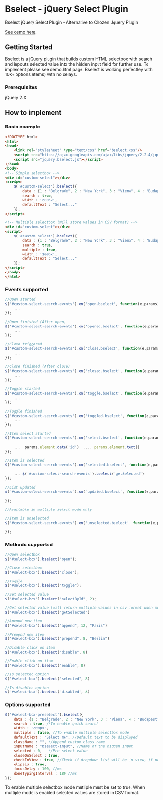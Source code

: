 # Bselect - jQuery Select Plugin

Bselect jQuery Select Plugin - Alternative to Chozen Jquery Plugin

[See demo here](http://labs.brid.tv/bselect/demo.html).

## Getting Started

Bselect is a jQuery plugin that builds custom HTML selectbox with search and inpouts selected value into the hidden input field for further use. To implement please see demo.html page. Bselect is working perfectley with 10k+ options (items) with no delays.

### Prerequisites

jQuery 2.X


## How to implement


### Basic example

```html
<!DOCTYPE html>
<html>
<head>
    <link rel="stylesheet" type="text/css" href="bselect.css"/>
	<script src="https://ajax.googleapis.com/ajax/libs/jquery/2.2.4/jquery.min.js"></script>
	<script src="jquery.bselect.js"></script>
</head>
<body>
<!-- Simple selectbox -->
<div id="custom-select"></div>
<script>
	$('#custom-select').bselect({
		data : {1 : "Belgrade", 2 : "New York", 3 : "Viena", 4 : "Budapest"}, 
		search : true, 
		width : '200px',
		defaultText : "Select..."
	});
</script>

<!-- Multiple selectbox (Will store values in CSV format) -->
<div id="custom-select"></div>
<script>
	$('#custom-select').bselect({
		data : {1 : "Belgrade", 2 : "New York", 3 : "Viena", 4 : "Budapest"}, 
		search : true, 
		multiple : true, 
		width : '200px',
		defaultText : "Select..."
	});
</script>
</body>
</html>
```

### Events supported

```javascript
//Open started
$('#custom-select-search-events').on('open.bselect', function(e,params){
	...
});

//Open finished (After open)
$('#custom-select-search-events').on('opened.bselect', function(e,params){
	...
});

//Close triggered
$('#custom-select-search-events').on('close.bselect', function(e,params){
	...
});

//Close finished (After close)
$('#custom-select-search-events').on('closed.bselect', function(e,params){
	...
});

//Toggle started
$('#custom-select-search-events').on('toggle.bselect', function(e,params){
	...
});

//Toggle finished
$('#custom-select-search-events').on('toggled.bselect', function(e,params){
	...
});

//Item select started
$('#custom-select-search-events').on('select.bselect', function(e,params){
	
	...  params.element.data('id')  .... params.element.text()
});

//Item is selected
$('#custom-select-search-events').on('selected.bselect', function(e,params){
	
	... $('#custom-select-search-events').bselect("getSelected")
});

//List updated
$('#custom-select-search-events').on('updated.bselect', function(e,params){
	
});

//Available in multiple select mode only

//Item is unselected
$('#custom-select-search-events').on('unselected.bselect', function(e,params){
	
});
```

### Methods supported

```javascript
//Open selectbox
$('#select-box').bselect("open");

//Close selectbox
$('#select-box').bselect("close");

//Toggle
$('#select-box').bselect("toggle");

//Set selected value
$('#select-box').bselect("selectById", 2);

//Get selected value (will return multiple values in csv format when multiple mode is enabled)
$('#select-box').bselect("getSelected")

//Apepnd new item
$('#select-box').bselect("append", 12, "Paris")

//Prepend new item
$('#select-box').bselect("prepend", 8, "Berlin")

//Disable click on item
$('#select-box').bselect("disable", 8)

//Enable click on item
$('#select-box').bselect("enable", 8)

//Is selected option
$('#select-box').bselect("selected", 8)

//Is disabled option
$('#select-box').bselect("disabled", 8)
```

### Options supported

```javascript
$('#select-box-preselect').bselect({
	data : {1 : "Belgrade", 2 : "New York", 3 : "Viena", 4 : "Budapest"}, 
	search : true, //To enable quick search
	width : "200px",
	multiple : false, //To enable multiple selectbox mode
	defaultText : "Select me", //Default text to be displayed
	className : "", //Append custom class name
	inputName : "bselect-input", //Name of the hidden input
	selected : 0,	//Pre select value
	closeOnSelect : true,
	checkInView : true, //Check if dropdown list will be in view, if not render it above the element
	elipsis : true,
	focusDelay : 100, //ms
	doneTypingInterval : 180 //ms
});
```
To enable multiple selectbox  mode mutliple must be set to true. When multiple mode is enabled selected values are stored in CSV format.

